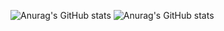 ![Anurag's GitHub stats](https://github-readme-stats.vercel.app/api?username=BeKowalsky&show_icons=true)
![Anurag's GitHub stats](https://github-readme-stats.vercel.app/api?username=BeKowalsky&show_icons=true&theme=dracula)
